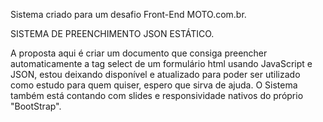 Sistema criado para um desafio Front-End MOTO.com.br.

SISTEMA DE PREENCHIMENTO JSON ESTÁTICO.

A proposta aqui é criar um documento que consiga preencher automaticamente a tag select de um formulário html usando JavaScript e JSON, estou deixando disponível e atualizado para poder ser utilizado como estudo para quem quiser, espero que sirva de ajuda. O Sistema também está contando com slides e responsividade nativos do próprio "BootStrap".

